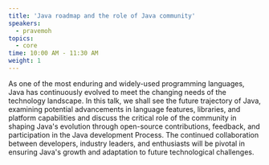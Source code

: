 ```yaml
---
title: 'Java roadmap and the role of Java community'
speakers:
  - pravemoh
topics:
  - core
time: 10:00 AM - 11:30 AM
weight: 1
---
```


As one of the most enduring and widely-used programming languages, Java has continuously evolved to meet the changing needs of the technology landscape. In this talk, we shall see the future trajectory of Java, examining potential advancements in language features, libraries, and platform capabilities and discuss the critical role of the community in shaping Java's evolution through open-source contributions, feedback, and participation in the Java development Process.
The continued collaboration between developers, industry leaders, and enthusiasts will be pivotal in ensuring Java's growth and adaptation to future technological challenges.